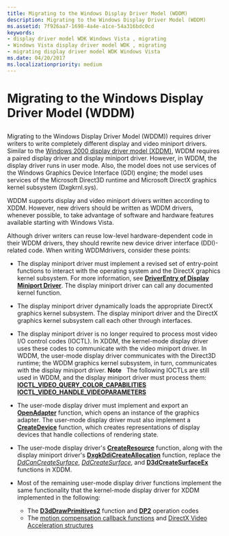 ```yaml
---
title: Migrating to the Windows Display Driver Model (WDDM)
description: Migrating to the Windows Display Driver Model (WDDM)
ms.assetid: 7f926aa7-1698-4a4e-a1ce-54a316bdc0cd
keywords:
- display driver model WDK Windows Vista , migrating
- Windows Vista display driver model WDK , migrating
- migrating display driver model WDK Windows Vista
ms.date: 04/20/2017
ms.localizationpriority: medium
---
```


# Migrating to the Windows Display Driver Model (WDDM)


## <span id="ddk_migrating_to_the_longhorn_display_driver_model_gg"></span><span id="DDK_MIGRATING_TO_THE_LONGHORN_DISPLAY_DRIVER_MODEL_GG"></span>


Migrating to the Windows Display Driver Model (WDDM)) requires driver writers to write completely different display and video miniport drivers. Similar to the [Windows 2000 display driver model (XDDM)](windows-2000-display-driver-model-design-guide.md), WDDM requires a paired display driver and display miniport driver. However, in WDDM, the display driver runs in user mode. Also, the model does not use services of the Windows Graphics Device Interface (GDI) engine; the model uses services of the Microsoft Direct3D runtime and Microsoft DirectX graphics kernel subsystem (Dxgkrnl.sys).

WDDM supports display and video miniport drivers written according to XDDM. However, new drivers should be written as WDDM drivers, whenever possible, to take advantage of software and hardware features available starting with Windows Vista.

Although driver writers can reuse low-level hardware-dependent code in their WDDM drivers, they should rewrite new device driver interface (DDI)-related code. When writing WDDMdrivers, consider these points:

-   The display miniport driver must implement a revised set of entry-point functions to interact with the operating system and the DirectX graphics kernel subsystem. For more information, see [**DriverEntry of Display Miniport Driver**](./driverentry-of-display-miniport-driver.md). The display miniport driver can call any documented kernel function.

-   The display miniport driver dynamically loads the appropriate DirectX graphics kernel subsystem. The display miniport driver and the DirectX graphics kernel subsystem call each other through interfaces.

-   The display miniport driver is no longer required to process most video I/O control codes (IOCTL). In XDDM, the kernel-mode display driver uses these codes to communicate with the video miniport driver. In WDDM, the user-mode display driver communicates with the Direct3D runtime; the WDDM graphics kernel subsystem, in turn, communicates with the display miniport driver.
    **Note**   The following IOCTLs are still used in WDDM, and the display miniport driver must process them:
    [**IOCTL\_VIDEO\_QUERY\_COLOR\_CAPABILITIES**](/windows-hardware/drivers/ddi/ntddvdeo/ni-ntddvdeo-ioctl_video_query_color_capabilities)
    [**IOCTL\_VIDEO\_HANDLE\_VIDEOPARAMETERS**](/windows-hardware/drivers/ddi/ntddvdeo/ni-ntddvdeo-ioctl_video_handle_videoparameters)

     

<!-- -->

-   The user-mode display driver must implement and export an [**OpenAdapter**](/windows-hardware/drivers/ddi/d3dumddi/nc-d3dumddi-pfnd3dddi_openadapter) function, which opens an instance of the graphics adapter. The user-mode display driver must also implement a [**CreateDevice**](/windows-hardware/drivers/ddi/d3dumddi/nc-d3dumddi-pfnd3dddi_createdevice) function, which creates representations of display devices that handle collections of rendering state.

-   The user-mode display driver's [**CreateResource**](/windows-hardware/drivers/ddi/d3dumddi/nc-d3dumddi-pfnd3dddi_createresource) function, along with the display miniport driver's [**DxgkDdiCreateAllocation**](/windows-hardware/drivers/ddi/d3dkmddi/nc-d3dkmddi-dxgkddi_createallocation) function, replace the [*DdCanCreateSurface*](/previous-versions/windows/hardware/drivers/ff549213(v=vs.85)), [*DdCreateSurface*](/previous-versions/windows/hardware/drivers/ff549263(v=vs.85)), and [**D3dCreateSurfaceEx**](/windows/desktop/api/ddrawint/nc-ddrawint-pdd_createsurfaceex) functions in XDDM.

-   Most of the remaining user-mode display driver functions implement the same functionality that the kernel-mode display driver for XDDM implemented in the following:
    -   The [**D3dDrawPrimitives2**](/windows-hardware/drivers/ddi/d3dhal/nc-d3dhal-lpd3dhal_drawprimitives2cb) function and [**DP2**](/windows-hardware/drivers/ddi/d3dhal/ne-d3dhal-_d3dhal_dp2operation) operation codes
    -   The [motion compensation callback functions](/windows-hardware/drivers/ddi/index) and [DirectX Video Acceleration structures](/windows-hardware/drivers/ddi/index)

 

